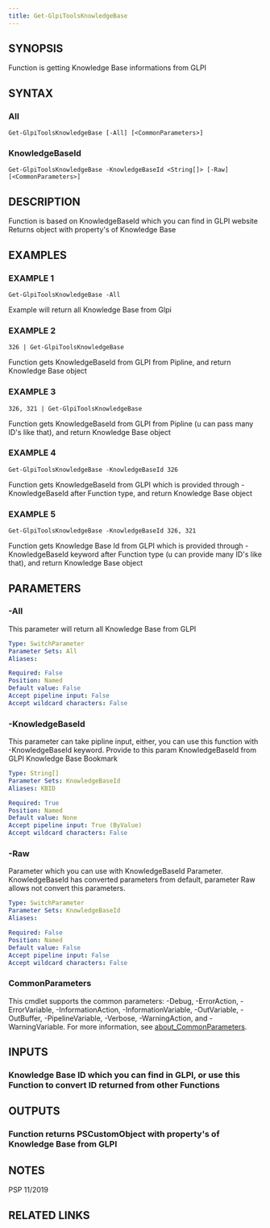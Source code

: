```yaml
---
title: Get-GlpiToolsKnowledgeBase
---
```


## SYNOPSIS
Function is getting Knowledge Base informations from GLPI

## SYNTAX

### All
```
Get-GlpiToolsKnowledgeBase [-All] [<CommonParameters>]
```

### KnowledgeBaseId
```
Get-GlpiToolsKnowledgeBase -KnowledgeBaseId <String[]> [-Raw] [<CommonParameters>]
```

## DESCRIPTION
Function is based on KnowledgeBaseId which you can find in GLPI website
Returns object with property's of Knowledge Base

## EXAMPLES

### EXAMPLE 1
```
Get-GlpiToolsKnowledgeBase -All
```

Example will return all Knowledge Base from Glpi

### EXAMPLE 2
```
326 | Get-GlpiToolsKnowledgeBase
```

Function gets KnowledgeBaseId from GLPI from Pipline, and return Knowledge Base object

### EXAMPLE 3
```
326, 321 | Get-GlpiToolsKnowledgeBase
```

Function gets KnowledgeBaseId from GLPI from Pipline (u can pass many ID's like that), and return Knowledge Base object

### EXAMPLE 4
```
Get-GlpiToolsKnowledgeBase -KnowledgeBaseId 326
```

Function gets KnowledgeBaseId from GLPI which is provided through -KnowledgeBaseId after Function type, and return Knowledge Base object

### EXAMPLE 5
```
Get-GlpiToolsKnowledgeBase -KnowledgeBaseId 326, 321
```

Function gets Knowledge Base Id from GLPI which is provided through -KnowledgeBaseId keyword after Function type (u can provide many ID's like that), and return Knowledge Base object

## PARAMETERS

### -All
This parameter will return all Knowledge Base from GLPI

```yaml
Type: SwitchParameter
Parameter Sets: All
Aliases:

Required: False
Position: Named
Default value: False
Accept pipeline input: False
Accept wildcard characters: False
```

### -KnowledgeBaseId
This parameter can take pipline input, either, you can use this function with -KnowledgeBaseId keyword.
Provide to this param KnowledgeBaseId from GLPI Knowledge Base Bookmark

```yaml
Type: String[]
Parameter Sets: KnowledgeBaseId
Aliases: KBID

Required: True
Position: Named
Default value: None
Accept pipeline input: True (ByValue)
Accept wildcard characters: False
```

### -Raw
Parameter which you can use with KnowledgeBaseId Parameter.
KnowledgeBaseId has converted parameters from default, parameter Raw allows not convert this parameters.

```yaml
Type: SwitchParameter
Parameter Sets: KnowledgeBaseId
Aliases:

Required: False
Position: Named
Default value: False
Accept pipeline input: False
Accept wildcard characters: False
```

### CommonParameters
This cmdlet supports the common parameters: -Debug, -ErrorAction, -ErrorVariable, -InformationAction, -InformationVariable, -OutVariable, -OutBuffer, -PipelineVariable, -Verbose, -WarningAction, and -WarningVariable. For more information, see [about_CommonParameters](http://go.microsoft.com/fwlink/?LinkID=113216).

## INPUTS

### Knowledge Base ID which you can find in GLPI, or use this Function to convert ID returned from other Functions
## OUTPUTS

### Function returns PSCustomObject with property's of Knowledge Base from GLPI
## NOTES
PSP 11/2019

## RELATED LINKS
